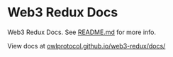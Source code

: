 # Web3 Redux Docs
Web3 Redux Docs. See [README.md](../README.md) for more info.

View docs at [owlprotocol.github.io/web3-redux/docs/](https://owlprotocol.github.io/web3-redux/docs/)
